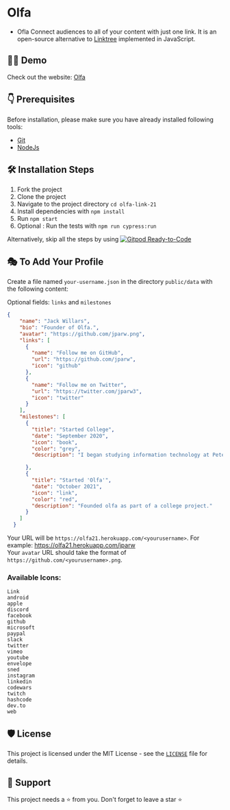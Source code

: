 # Olfa

- Ofla Connect audiences to all of your content with just one link. It is an open-source alternative to [Linktree](https://linktr.ee/) implemented in JavaScript.

## 👨‍💻 Demo

Check out the website: [Olfa](https://olfa21.herokuapp.com/)

## 👇 Prerequisites

Before installation, please make sure you have already installed following tools:

- [Git](https://git-scm.com/downloads)
- [NodeJs](https://nodejs.org/en/download/)

## 🛠️ Installation Steps

1. Fork the project
2. Clone the project
3. Navigate to the project directory `cd olfa-link-21`
4. Install dependencies with `npm install`
5. Run `npm start`
6. Optional : Run the tests with `npm run cypress:run`

Alternatively, skip all the steps by using [![Gitpod Ready-to-Code](https://img.shields.io/badge/Gitpod-Ready--to--Code-blue?logo=gitpod)](https://gitpod.io/#https://github.com/jparw/open-source-olfa/)

## 🎭 To Add Your Profile

Create a file named `your-username.json` in the directory `public/data` with the following content:

Optional fields: `links` and `milestones`

```json
{
    "name": "Jack Willars",
    "bio": "Founder of Olfa.",
    "avatar": "https://github.com/jparw.png",
    "links": [
      {
        "name": "Follow me on GitHub",
        "url": "https://github.com/jparw",
        "icon": "github"
      },
      {
        "name": "Follow me on Twitter",
        "url": "https://twitter.com/jparw3",
        "icon": "twitter"
      }
    ],
    "milestones": [
      {
        "title": "Started College",
        "date": "September 2020",
        "icon": "book",
        "color": "grey",
        "description": "I began studying information technology at Peterborough college & currently working towards a level 3 diploma."

      },
      {
        "title": "Started 'Olfa'",
        "date": "October 2021",
        "icon": "link",
        "color": "red",
        "description": "Founded olfa as part of a college project."
      }
    ]
  }
```

Your URL will be `https://olfa21.herokuapp.com/<yourusername>`. For example: <https://olfa21.herokuapp.com/jparw>\
Your `avatar` URL should take the format of `https://github.com/<yourusername>.png`.

### Available Icons:

    Link
    android 
    apple 
    discord 
    facebook 
    github 
    microsoft
    paypal 
    slack
    twitter
    vimeo 
    youtube
    envelope
    sned 
    instagram
    linkedin
    codewars
    twitch
    hashcode
    dev.to
    web


## 🛡️ License

This project is licensed under the MIT License - see the [`LICENSE`](LICENSE) file for details.

## 🙏 Support

This project needs a ⭐️ from you. Don't forget to leave a star ⭐️
